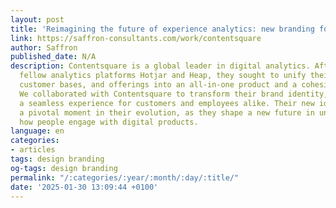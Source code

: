 ```yaml
---
layout: post
title: 'Reimagining the future of experience analytics: new branding for ContentSquare'
link: https://saffron-consultants.com/work/contentsquare
author: Saffron
published_date: N/A
description: Contentsquare is a global leader in digital analytics. After acquiring
  fellow analytics platforms Hotjar and Heap, they sought to unify their diverse tools,
  customer bases, and offerings into an all-in-one product and a cohesive masterbrand.
  We collaborated with Contentsquare to transform their brand identity, delivering
  a seamless experience for customers and employees alike. Their new identity marks
  a pivotal moment in their evolution, as they shape a new future in understanding
  how people engage with digital products.
language: en
categories:
- articles
tags: design branding
og-tags: design branding
permalink: "/:categories/:year/:month/:day/:title/"
date: '2025-01-30 13:09:44 +0100'
---
```

